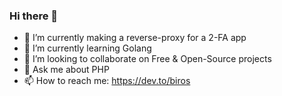 ### Hi there 👋

- 🔭 I’m currently making a reverse-proxy for a 2-FA app
- 🌱 I’m currently learning Golang
- 👯 I’m looking to collaborate on Free & Open-Source projects
- 💬 Ask me about PHP
- 📫 How to reach me: https://dev.to/biros
